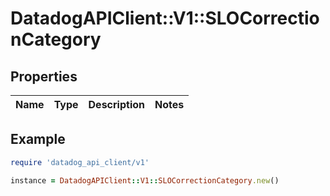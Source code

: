 # DatadogAPIClient::V1::SLOCorrectionCategory

## Properties

| Name | Type | Description | Notes |
| ---- | ---- | ----------- | ----- |

## Example

```ruby
require 'datadog_api_client/v1'

instance = DatadogAPIClient::V1::SLOCorrectionCategory.new()
```
